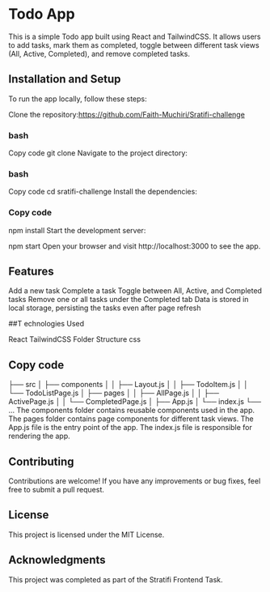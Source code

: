 # Todo App
This is a simple Todo app built using React and TailwindCSS. It allows users to add tasks, mark them as completed, toggle between different task views (All, Active, Completed), and remove completed tasks.


## Installation and Setup
To run the app locally, follow these steps:

Clone the repository:https://github.com/Faith-Muchiri/Sratifi-challenge

### bash
Copy code
git clone 
Navigate to the project directory:

### bash
Copy code
cd sratifi-challenge
Install the dependencies:

### Copy code
npm install
Start the development server:

npm start
Open your browser and visit http://localhost:3000 to see the app.

## Features
Add a new task
Complete a task
Toggle between All, Active, and Completed tasks
Remove one or all tasks under the Completed tab
Data is stored in local storage, persisting the tasks even after page refresh

##T echnologies Used

React
TailwindCSS
Folder Structure
css
## Copy code
├── src
│   ├── components
│   │   ├── Layout.js
│   │   ├── TodoItem.js
│   │   └── TodoListPage.js
│   ├── pages
│   │   ├── AllPage.js
│   │   ├── ActivePage.js
│   │   └── CompletedPage.js
│   ├── App.js
│   └── index.js
└── ...
The components folder contains reusable components used in the app.
The pages folder contains page components for different task views.
The App.js file is the entry point of the app.
The index.js file is responsible for rendering the app.

## Contributing
Contributions are welcome! If you have any improvements or bug fixes, feel free to submit a pull request.

## License
This project is licensed under the MIT License.

## Acknowledgments
This project was completed as part of the Stratifi Frontend Task.




